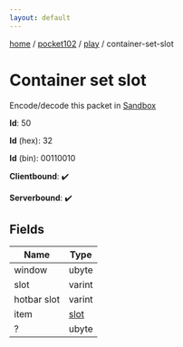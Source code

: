 ```yaml
---
layout: default
---
```


[home](/)  /  [pocket102](/protocol/pocket102)  /  [play](/protocol/pocket102/play)  /  container-set-slot

# Container set slot

Encode/decode this packet in [Sandbox](../../../sandbox/pocket102#play.container_set_slot)

**Id**: 50

**Id** (hex): 32

**Id** (bin): 00110010

**Clientbound**: ✔️

**Serverbound**: ✔️

## Fields

Name | Type
---|---
window | ubyte
slot | varint
hotbar slot | varint
item | [slot](/protocol/pocket102/types/slot)
? | ubyte
